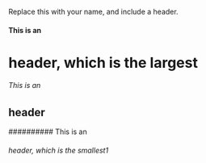Replace this with your name, and include a header.
#### This is an <h1> header, which is the largest

###### This is an <h2> header

########## This is an <h6> header, which is the smallest1
